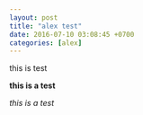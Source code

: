 ```yaml
---
layout: post
title: "alex test"
date: 2016-07-10 03:08:45 +0700
categories: [alex]
---
```


this is test

**this is a test**

*this is a test*